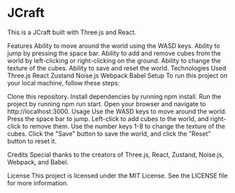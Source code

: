 <h1>JCraft</h1>
This is a JCraft built with Three.js and React.

Features
Ability to move around the world using the WASD keys.
Ability to jump by pressing the space bar.
Ability to add and remove cubes from the world by left-clicking or right-clicking on the ground.
Ability to change the texture of the cubes.
Ability to save and reset the world.
Technologies Used
Three.js
React
Zustand
Noise.js
Webpack
Babel
Setup
To run this project on your local machine, follow these steps:

Clone this repository.
Install dependencies by running npm install.
Run the project by running npm run start.
Open your browser and navigate to http://localhost:3000.
Usage
Use the WASD keys to move around the world. Press the space bar to jump. Left-click to add cubes to the world, and right-click to remove them. Use the number keys 1-8 to change the texture of the cubes. Click the "Save" button to save the world, and click the "Reset" button to reset it.

Credits
Special thanks to the creators of Three.js, React, Zustand, Noise.js, Webpack, and Babel.

License
This project is licensed under the MIT License. See the LICENSE file for more information.